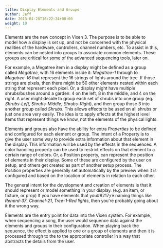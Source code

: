 ```yaml
---
title: Display Elements and Groups
author: Jeff
date: 2013-04-28T16:22:24+00:00
weight: 10
---
```

Elements are the new concept in Vixen 3. The purpose is to be able to model how a display is set up, and not be concerned with the physical realities of the hardware, controllers, channel numbers, etc. To assist in this, elements can be nested into groups to associate common elements. These groups are critical for some of the advanced sequencing tools, later on.

For example, a Megatree item in a display might be defined as a group called *Megatree*, with 16 elements inside it: *Megatree-1* through to *Megatree-16* that represent the 16 strings of lights around the tree. If those strings are pixels, then there might be 50 other elements nested within each string that represent each pixel. Or, a display might have multiple shrubs/bushes around a garden: 4 on the left, 8 in the middle, and 4 on the right. A user might decide to group each set of shrubs into one group (eg. *Shrubs-Left*, *Shrubs-Middle*, *Shrubs-Right*), and then group those 3 into another group called *Shrubs*. This allows effects to be used on all shrubs or just one area very easily. The idea is to apply effects at the highest level items that represent things we know, not the elements of the physical lights.

Elements and groups also have the ability for extra *Properties* to be defined and configured for each element or group. The intent of a Property is to give the user some way to provide extra information about that element in the display. This information will be used by the effects in the sequences. A color handling property can be used to restrict effects on that element to a certain range of colors. Or, a Position property, can represent the position of elements in their display. Some of these are configured by the user on setup, and others get created as part of another setup process. The Position properties are generally set automatically by the preview when it is configured and based on the location of elements in relation to each other.

The general intent for the development and creation of elements is that it should represent or model something in your display. (e.g. an item, or fixture, or prop) If you have elements that you#8217;re naming things like *Renard-37*, *Channel-21*, *Tree-1-Red lights*, then you're probably going about it the wrong way.

Elements are the entry point for data into the Vixen system. For example, when sequencing a song, the user would sequence data against the elements and groups in their configuration. When playing back the sequence, the effect is applied to one or a group of elements and then it is processed through to the to the appropriate controller in a way that abstracts the details from the user.
